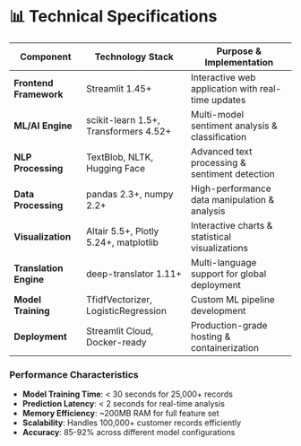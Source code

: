 # 📊 Technical Specifications

| Component | Technology Stack | Purpose & Implementation |
|-----------|------------------|--------------------------|
| **Frontend Framework** | Streamlit 1.45+ | Interactive web application with real-time updates |
| **ML/AI Engine** | scikit-learn 1.5+, Transformers 4.52+ | Multi-model sentiment analysis & classification |
| **NLP Processing** | TextBlob, NLTK, Hugging Face | Advanced text processing & sentiment detection |
| **Data Processing** | pandas 2.3+, numpy 2.2+ | High-performance data manipulation & analysis |
| **Visualization** | Altair 5.5+, Plotly 5.24+, matplotlib | Interactive charts & statistical visualizations |
| **Translation Engine** | deep-translator 1.11+ | Multi-language support for global deployment |
| **Model Training** | TfidfVectorizer, LogisticRegression | Custom ML pipeline development |
| **Deployment** | Streamlit Cloud, Docker-ready | Production-grade hosting & containerization |

### Performance Characteristics
- **Model Training Time**: < 30 seconds for 25,000+ records
- **Prediction Latency**: < 2 seconds for real-time analysis
- **Memory Efficiency**: ~200MB RAM for full feature set
- **Scalability**: Handles 100,000+ customer records efficiently
- **Accuracy**: 85-92% across different model configurations